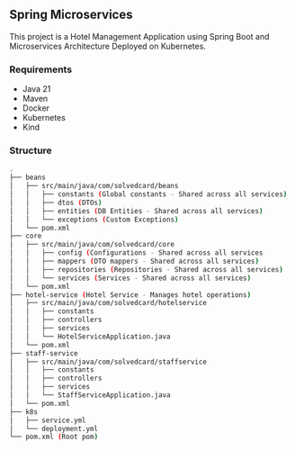 
## Spring Microservices

This project is a Hotel Management Application using Spring Boot and Microservices Architecture Deployed on Kubernetes.

### Requirements

- Java 21
- Maven
- Docker
- Kubernetes
- Kind

### Structure

``` bash
.
├── beans
│   ├── src/main/java/com/solvedcard/beans
│   │   ├── constants (Global constants - Shared across all services)
│   │   ├── dtos (DTOs)
│   │   ├── entities (DB Entities - Shared across all services)
│   │   └── exceptions (Custom Exceptions)
│   └── pom.xml
├── core
│   ├── src/main/java/com/solvedcard/core
│   │   ├── config (Configurations - Shared across all services
│   │   ├── mappers (DTO mappers - Shared across all services)
│   │   ├── repositories (Repositories - Shared across all services)
│   │   └── services (Services - Shared across all services)
│   └── pom.xml
├── hotel-service (Hotel Service - Manages hotel operations)
│   ├── src/main/java/com/solvedcard/hotelservice
│   │   ├── constants 
│   │   ├── controllers
│   │   ├── services
│   │   └── HotelServiceApplication.java
│   └── pom.xml
├── staff-service
│   ├── src/main/java/com/solvedcard/staffservice
│   │   ├── constants 
│   │   ├── controllers
│   │   ├── services
│   │   └── StaffServiceApplication.java
│   └── pom.xml
├── k8s
│   ├── service.yml
│   └── deployment.yml
└── pom.xml (Root pom)
```
